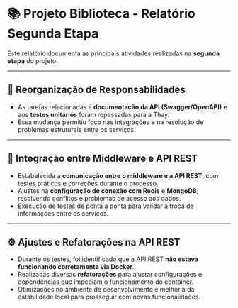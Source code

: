 # 📚 Projeto Biblioteca - Relatório Segunda Etapa

Este relatório documenta as principais atividades realizadas na **segunda etapa** do projeto.

---

## 🚧 Reorganização de Responsabilidades

- As tarefas relacionadas à **documentação da API (Swagger/OpenAPI)** e aos **testes unitários** foram repassadas para a Thay.
- Essa mudança permitiu foco nas integrações e na resolução de problemas estruturais entre os serviços.

---

## 🔗 Integração entre Middleware e API REST

- Estabelecida a **comunicação entre o middleware e a API REST**, com testes práticos e correções durante o processo.
- Ajustes na **configuração de conexão com Redis** e **MongoDB**, resolvendo conflitos e problemas de acesso aos dados.
- Execução de testes de ponta a ponta para validar a troca de informações entre os serviços.

---

## ⚙️ Ajustes e Refatorações na API REST

- Durante os testes, foi identificado que a API REST **não estava funcionando corretamente via Docker**.
- Realizadas diversas **refatorações** para ajustar configurações e dependências que impediam o funcionamento do container.
- Otimizações no ambiente de desenvolvimento e melhoria da estabilidade local para prosseguir com novas funcionalidades.
